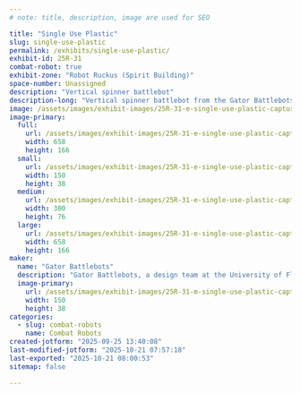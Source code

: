 ```yaml
---
# note: title, description, image are used for SEO

title: "Single Use Plastic"
slug: single-use-plastic
permalink: /exhibits/single-use-plastic/
exhibit-id: 25R-31
combat-robot: true
exhibit-zone: "Robot Ruckus (Spirit Building)"
space-number: Unassigned
description: "Vertical spinner battlebot"
description-long: "Vertical spinner battlebot from the Gator Battlebots team at the University of Florida"
image: /assets/images/exhibit-images/25R-31-e-single-use-plastic-capture-5155-300x76.PNG
image-primary: 
  full:
    url: /assets/images/exhibit-images/25R-31-e-single-use-plastic-capture-5155-full.PNG
    width: 658
    height: 166
  small:
    url: /assets/images/exhibit-images/25R-31-e-single-use-plastic-capture-5155-150x38.PNG
    width: 150
    height: 38
  medium:
    url: /assets/images/exhibit-images/25R-31-e-single-use-plastic-capture-5155-300x76.PNG
    width: 300
    height: 76
  large:
    url: /assets/images/exhibit-images/25R-31-e-single-use-plastic-capture-5155-658x166.PNG
    width: 658
    height: 166
maker: 
  name: "Gator Battlebots"
  description: "Gator Battlebots, a design team at the University of Florida"
  image-primary:
    url: /assets/images/exhibit-images/25R-31-m-single-use-plastic-capture-300x76.PNG
    width: 150
    height: 38
categories: 
  - slug: combat-robots
    name: Combat Robots
created-jotform: "2025-09-25 13:40:08"
last-modified-jotform: "2025-10-21 07:57:18"
last-exported: "2025-10-21 08:00:53"
sitemap: false

---
```

